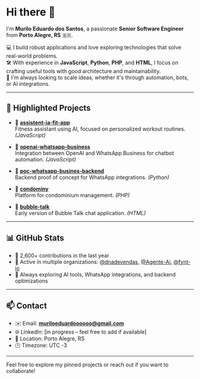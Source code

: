 # Hi there 👋

I'm **Murilo Eduardo dos Santos**, a passionate **Senior Software Engineer** from **Porto Alegre, RS** 🇧🇷.

💻 I build robust applications and love exploring technologies that solve real-world problems.  
🛠️ With experience in **JavaScript**, **Python**, **PHP**, and **HTML**, I focus on crafting useful tools with good architecture and maintainability.  
🚀 I'm always looking to scale ideas, whether it's through automation, bots, or AI integrations.

---

## 🧩 Highlighted Projects

- 🔹 [**assistent-ia-fit-app**](https://github.com/MuriloEduardo/assistent-ia-fit-app)  
  Fitness assistant using AI, focused on personalized workout routines. *(JavaScript)*

- 🔹 [**openai-whatsapp-business**](https://github.com/MuriloEduardo/openai-whatsapp-business)  
  Integration between OpenAI and WhatsApp Business for chatbot automation. *(JavaScript)*

- 🔹 [**poc-whatsapp-busines-backend**](https://github.com/MuriloEduardo/poc-whatsapp-busines-backend)  
  Backend proof of concept for WhatsApp integrations. *(Python)*

- 🔹 [**condominy**](https://github.com/MuriloEduardo/condominy)  
  Platform for condominium management. *(PHP)*

- 🔹 [**bubble-talk**](https://github.com/MuriloEduardo/bubble-talk)  
  Early version of Bubble Talk chat application. *(HTML)*

---

## 📊 GitHub Stats

- 🔁 2,600+ contributions in the last year  
- 👥 Active in multiple organizations: [@dnadevendas](https://github.com/dnadevendas), [@Agente-Ai](https://github.com/Agente-Ai), [@fynt-io](https://github.com/fynt-io)  
- 🌱 Always exploring AI tools, WhatsApp integrations, and backend optimizations

---

## 📫 Contact

- ✉️ Email: **muriloeduardoooooo@gmail.com**  
- 🌐 LinkedIn: [in progress – feel free to add if available]  
- 📍 Location: Porto Alegre, RS  
- 🕒 Timezone: UTC -3  

---

Feel free to explore my pinned projects or reach out if you want to collaborate!
